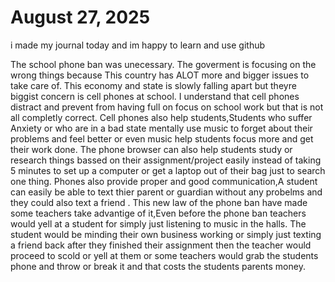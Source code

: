 # August 27, 2025

i made my journal today and im happy to learn and use github

The school phone ban was unecessary. The goverment is focusing on the wrong things because This country has ALOT more and bigger issues to take care of. This economy and state is slowly falling apart but theyre biggist concern is cell phones at school. I understand that cell phones distract and prevent from having full on focus on school work but that is not all completly correct. Cell phones also help students,Students who suffer Anxiety or who are in a bad state mentally use music to forget about their problems and feel better or even music help students focus more and get their work done. The phone browser can also help students study or research things bassed on their assignment/project easily instead of taking 5 minutes to set up a computer or get a laptop out of their bag just to search one thing. Phones also provide proper and good communication,A student can easily be able to text thier parent or guardian without any probelms and they could also text a friend . This new law of the phone ban have made some teachers take advantige of it,Even before the phone ban teachers would yell at a student for simply just listening to music in the halls. The student would be minding their own business working or simply just texting a friend back after they finished their assignment then the teacher would proceed to scold or yell at them or some teachers would grab the students phone and throw or break it and that costs the students parents money.
